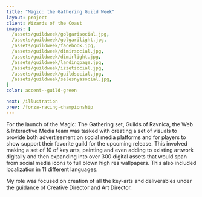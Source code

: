 ```yaml
---
title: "Magic: the Gathering Guild Week"
layout: project
client: Wizards of the Coast
images: [
  /assets/guildweek/golgarisocial.jpg,
  /assets/guildweek/golgarilight.jpg,
  /assets/guildweek/facebook.jpg,
  /assets/guildweek/dimirsocial.jpg,
  /assets/guildweek/dimirlight.jpg,
  /assets/guildweek/landingpage.jpg,
  /assets/guildweek/izzetsocial.jpg,
  /assets/guildweek/guildsocial.jpg,
  /assets/guildweek/selesnyasocial.jpg,
]
color: accent--guild-green

next: /illustration
prev: /forza-racing-championship
---
```


For the launch of the Magic: The Gathering set, Guilds of Ravnica, the Web & Interactive Media team was tasked with creating a set of visuals to provide both advertisement on social media platforms and for players to show support their favorite guild for the upcoming release. This involved making a set of 10 of key arts, painting and even adding to existing artwork digitally and then expanding into over 300 digital assets that would span from social media icons to full blown high res wallpapers. This also included localization in 11 different languages.

My role was focused on creation of all the key-arts and deliverables under the guidance of Creative Director and Art Director.
